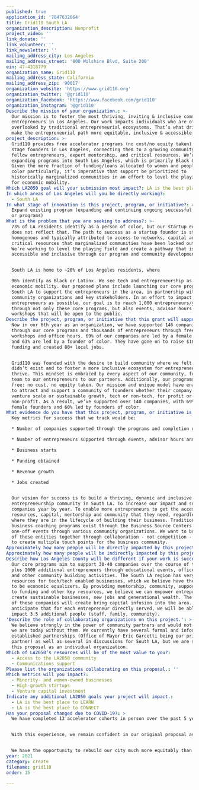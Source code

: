 ```yaml
---
published: true
application_id: '7847632664'
title: Grid110 South LA
organization_description: Nonprofit
project_video: ''
link_donate: ''
link_volunteer: ''
link_newsletter: ''
mailing_address_city: Los Angeles
mailing_address_street: '800 Wilshire Blvd, Suite 200'
ein: 47-4318779
organization_name: Grid110
mailing_address_state: California
mailing_address_zip: '90017'
organization_website: 'https://www.grid110.org'
organization_twitter: '@grid110'
organization_facebook: 'https://www.facebook.com/grid110'
organization_instagram: '@grid110'
Describe the mission of your organization.: >-
  Our mission is to foster the most thriving, inviting & inclusive community for
  entrepreneurs in Los Angeles. Our work impacts individuals who are often
  overlooked by traditional entrepreneurial ecosystems. That’s what drives us to
  make the entrepreneurial path more equitable, inclusive & accessible.
project_description: >-
  Grid110 provides free accelerator programs (no cost/no equity taken) to early
  stage founders in Los Angeles, connecting them to a growing community of
  fellow entrepreneurs, expert mentorship, and critical resources. We’re
  expanding programs into South Los Angeles, which is primarily Black & Latinx.
  Given the mere fraction of funding/loans allocated to women and people of
  color particularly, it’s imperative that support be prioritized to
  historically marginalized communities in an effort to level the playing field
  for economic mobility.
Which LA2050 goal will your submission most impact?: LA is the best place to CREATE
In which areas of Los Angeles will you be directly working?:
  - South LA
In what stage of innovation is this project, program, or initiative?: >-
  Expand existing program (expanding and continuing ongoing successful projects
  or programs)
What is the problem that you are seeking to address?: >-
  73% of LA residents identify as a person of color, but our startup ecosystem
  does not reflect that. The path to success as a startup founder is starkly
  homogenous and typically attributed to access to networks, capital and
  critical resources that marginalized communities have been locked out of.
  We’re working to level the playing field and create a pathway that is more
  accessible and inclusive through our program and community development.


  South LA is home to ~20% of Los Angeles residents, where

  96% identify as Black or Latinx. We see tech and entrepreneurship as keys to
  economic mobility. Our proposed plans include launching our core programs
  South LA to support the entrepreneurs in the area, in partnership with local
  community organizations and key stakeholders. In an effort to impact as many
  entrepreneurs as possible, our goal is to reach 1,000 entrepreneurs/year
  through not only these core programs, but also events, advisor hours and
  workshops that will be open to the public.
Describe the project, program, or initiative that this grant will support to address the problem identified.: >-
  Now in our 6th year as an organization, we have supported 146 companies
  through our core programs and thousands of entrepreneurs through free events,
  workshops and office hours. 69% of our companies are led by a female founder
  and 63% are led by a founder of color. They have gone on to raise $18M+ in
  funding and created 80+ local jobs.


  Grid110 was founded with the desire to build community where we felt one
  didn’t exist and to foster a more inclusive ecosystem for entrepreneurs to
  thrive. This mindset is embraced by every aspect of our community, from our
  team to our entrepreneurs to our partners. Additionally, our programs are
  free: no cost, no equity taken. Our mission and unique model have enabled us
  to attract and support a community of founders whether their company is
  venture scale or sustainable growth, tech or non-tech, for profit or
  non-profit. As a result, we’ve supported over 140 companies, with 69% led by
  female founders and 60% led by founders of color.
What evidence do you have that this project, program, or initiative is or will be successful, and how will you define and measure success?: >-
  Key metrics for success that we track would be:

  * Number of companies supported through the programs and completion rate

  * Number of entrepreneurs supported through events, advisor hours and workshops

  * Business starts

  * Funding obtained

  * Revenue growth

  * Jobs created


  Our vision for success is to build a thriving, dynamic and inclusive
  entrepreneurship community in South LA. To increase our impact and support of
  companies year by year. To enable more entrepreneurs to get the access to
  resources, capital, mentorship and community that they need, regardless of
  where they are in the lifecycle of building their business. Traditional
  business coaching programs exist through the Business Source Centers and
  one-off events through various community organizations. We want to bring all
  of these entities together through collaboration - not competition - in order
  to create multiple touch points for the business community.
Approximately how many people will be directly impacted by this project, program, or initiative?: '1000'
Approximately how many people will be indirectly impacted by this project, program, or initiative?: '3500'
Describe how Los Angeles County will be different if your work is successful.: >-
  Our core programs aim to support 30-40 companies over the course of the year,
  plus 1000 additional entrepreneurs through educational events, office hours,
  and other community building activities. The South LA region has very limited
  resources for tech/tech enabled businesses, which we believe have the ability
  to be economic equalizers. By providing mentorship, community, support, access
  to funding and other key resources, we believe we can empower entrepreneurs to
  create sustainable businesses, new jobs and generational wealth. The success
  of these companies will create bring capital infusion into the area. We
  anticipate that for each entrepreneur directly served, we will be able to
  impact 3.5 additional people (staff, family, community).
'Describe the role of collaborating organizations on this project.': >-
  We believe strongly in the power of community partners and would not be where
  we are today without them. We currently have several formal and informal
  established partnerships (Office of Mayor Eric Garcetti being our primary
  partner) as well as several in discussions for South LA, but we are submitting
  this proposal as an individual organization. 
Which of LA2050’s resources will be of the most value to you?:
  - Access to the LA2050 community
  - Communications support
Please list the organizations collaborating on this proposal.: ''
Which metrics will you impact?:
  - Minority- and women-owned businesses
  - High-growth startups
  - Venture capital investment
Indicate any additional LA2050 goals your project will impact.:
  - LA is the best place to LEARN
  - LA is the best place to CONNECT
Has your proposal changed due to COVID-19?: >
  We have completed 13 accelerator cohorts in person over the past 5 years in Downtown LA, but at the onset of LA’s Safer At Home orders in mid-March, physically meeting in person became impossible. We made the immediate decision to take our programs virtual for the Spring sessions, which kicked off in early April. We have been able to successfully pivot to an online program model, while still offering the same curriculum, resources and support for our entrepreneurs.


  With this experience, we remain confident in our original proposal as it stands given our abilities to launch the proposed South LA programs in part or entirely as an online program this summer (if necessary). This also extends to events, office hours and other community focused efforts we plan to run alongside the programs. In the event we’re able to host our events and programs in person, we have already secured an incredible partner in Vector90, a South LA based coworking space and cultural hub. 


  We have the opportunity to rebuild our city much more equitably than many would have ever thought possible. In order for that to happen we have to provide under-resourced communities with the same quality of guidance and mentorship available to wealthier communities. Without this, we are constraining our city to rebuild to the same economic disparities. Grid110 expanding to South LA takes aim at this challenge head on in mission and in practice.
year: 2021
category: create
filename: grid110
order: 15

---
```


